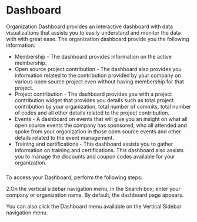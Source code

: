 # Dashboard

Organization Dashboard provides an interactive dashboard with data visualizations that assists you to easily understand and monitor the data with with great ease. The organization dashboard provide you the following information:

* Membership - The dashboard provides information on the active membership.
* Open source project contribution - The dashboard also provides you information related to the contribution provided by your company on various open source project even without having membership for that project.
* Project contribution - The dashboard provides you with a project contribution widget that provides you details such as total project contribution by your organization, total number of commits, total number of codes and all other details related to the project contribution.
* Events - A dashboard on events that will give you an insight on what all open source events the company has sponsored, who all attended and spoke from your organization in those open source events and other details related to the event management.
* Training and certifications - This dashboard assists you to gather information on training and certifications. This dashboard also assists you to manage the discounts and coupon codes available for your organization.

###  <a href="accessing-dashboard" id="accessing-dashboard"></a>

To access your Dashboard, perform the following steps:

2.On the vertical sidebar navigation menu, in the Search box; enter your company or organization name. By default, the dashboard page appears.

You can also click the Dashboard menu available on the Vertical Sidebar navigation menu.
